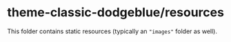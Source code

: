 # theme-classic-dodgeblue/resources

This folder contains static resources (typically an `"images"` folder as well).

